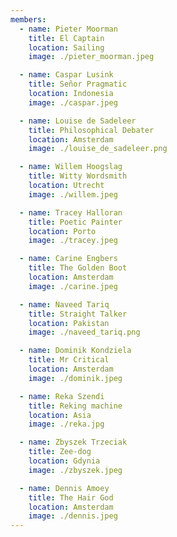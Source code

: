 ```yaml
---
members:
  - name: Pieter Moorman
    title: El Captain
    location: Sailing
    image: ./pieter_moorman.jpeg

  - name: Caspar Lusink
    title: Señor Pragmatic
    location: Indonesia
    image: ./caspar.jpeg

  - name: Louise de Sadeleer
    title: Philosophical Debater
    location: Amsterdam
    image: ./louise_de_sadeleer.png

  - name: Willem Hoogslag
    title: Witty Wordsmith
    location: Utrecht
    image: ./willem.jpeg

  - name: Tracey Halloran
    title: Poetic Painter
    location: Porto
    image: ./tracey.jpeg

  - name: Carine Engbers
    title: The Golden Boot
    location: Amsterdam
    image: ./carine.jpeg

  - name: Naveed Tariq
    title: Straight Talker
    location: Pakistan
    image: ./naveed_tariq.png

  - name: Dominik Kondziela
    title: Mr Critical
    location: Amsterdam
    image: ./dominik.jpeg

  - name: Reka Szendi
    title: Reking machine
    location: Asia
    image: ./reka.jpg

  - name: Zbyszek Trzeciak
    title: Zee-dog
    location: Gdynia
    image: ./zbyszek.jpeg

  - name: Dennis Amoey
    title: The Hair God
    location: Amsterdam
    image: ./dennis.jpeg
---
```

